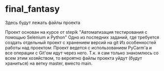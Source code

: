 # final_fantasy
Здесь будут лежать файлы проекта

Проект основан на курсе от stepik "Автоматизация тестирования с помощью Selenium и Python" Одно из последних заданий, где требуется создать отдельный проект с хранением версий на git Из особенностей работы над проектом: Проект ведется с использованием PyCarm'а и все операции с Git'ом идут через него. Т.к. я сам только знакомлюсь со всем этим хозяйством, то вероятно файлы проекта уйдут (будут храниться) на ветку master, вместо main.
